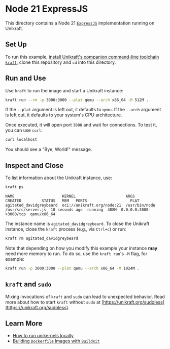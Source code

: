 # Node 21 ExpressJS

This directory contains a Node 21 [`ExpressJS`](https://expressjs.com/) implementation running on Unikraft.

## Set Up

To run this example, [install Unikraft's companion command-line toolchain `kraft`](https://unikraft.org/docs/cli), clone this repository and `cd` into this directory.

## Run and Use

Use `kraft` to run the image and start a Unikraft instance:

```bash
kraft run --rm -p 3000:3000 --plat qemu --arch x86_64 -M 512M .
```

If the `--plat` argument is left out, it defaults to `qemu`.
If the `--arch` argument is left out, it defaults to your system's CPU architecture.

Once executed, it will open port `3000` and wait for connections.
To test it, you can use `curl`:

```bash
curl localhost
```

You should see a "Bye, World!" message.

## Inspect and Close

To list information about the Unikraft instance, use:

```bash
kraft ps
```

```text
NAME                     KERNEL                      ARGS                              CREATED         STATUS   MEM   PORTS                   PLAT
agitated_davidgreybeard  oci://unikraft.org/node:21  /usr/bin/node /usr/src/server.js  10 seconds ago  running  488M  0.0.0.0:3000->3000/tcp  qemu/x86_64
```

The instance name is `agitated_davidgreybeard`.
To close the Unikraft instance, close the `kraft` process (e.g., via `Ctrl+c`) or run:

```bash
kraft rm agitated_davidgreybeard
```

Note that depending on how you modify this example your instance **may** need more memory to run.
To do so, use the `kraft run`'s `-M` flag, for example:

```bash
kraft run -p 3000:3000 --plat qemu --arch x86_64 -M 1024M .
```

## `kraft` and `sudo`

Mixing invocations of `kraft` and `sudo` can lead to unexpected behavior.
Read more about how to start `kraft` without `sudo` at [https://unikraft.org/sudoless](https://unikraft.org/sudoless).

## Learn More

- [How to run unikernels locally](https://unikraft.org/docs/cli/running)
- [Building `Dockerfile` Images with `BuildKit`](https://unikraft.org/guides/building-dockerfile-images-with-buildkit)
